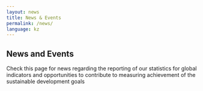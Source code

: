 ```yaml
---
layout: news
title: News & Events
permalink: /news/
language: kz
---
```


## News and Events
Check this page for news regarding the reporting of our statistics for global indicators and opportunities to contribute to measuring achievement of the sustainable development goals
